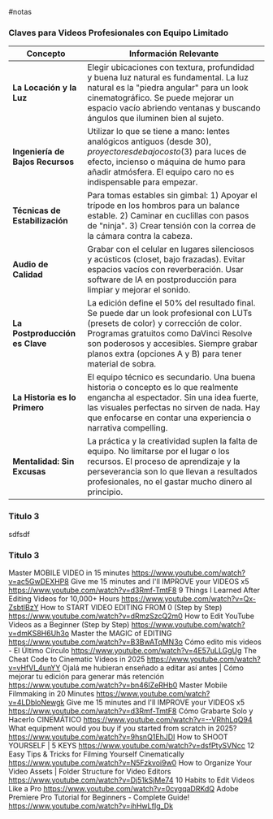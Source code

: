 #notas 
### Claves para Videos Profesionales con Equipo Limitado

| Concepto                         | Información Relevante                                                                                                                                                                                                                                                             |
| -------------------------------- | --------------------------------------------------------------------------------------------------------------------------------------------------------------------------------------------------------------------------------------------------------------------------------- |
| **La Locación y la Luz**         | Elegir ubicaciones con textura, profundidad y buena luz natural es fundamental. La luz natural es la "piedra angular" para un look cinematográfico. Se puede mejorar un espacio vacío abriendo ventanas y buscando ángulos que iluminen bien al sujeto.                           |
| **Ingeniería de Bajos Recursos** | Utilizar lo que se tiene a mano: lentes analógicos antiguos (desde $30), proyectores de bajo costo ($3) para luces de efecto, incienso o máquina de humo para añadir atmósfera. El equipo caro no es indispensable para empezar.                                                  |
| **Técnicas de Estabilización**   | Para tomas estables sin gimbal: 1) Apoyar el trípode en los hombros para un balance estable. 2) Caminar en cuclillas con pasos de "ninja". 3) Crear tensión con la correa de la cámara contra la cabeza.                                                                          |
| **Audio de Calidad**             | Grabar con el celular en lugares silenciosos y acústicos (closet, bajo frazadas). Evitar espacios vacíos con reverberación. Usar software de IA en postproducción para limpiar y mejorar el sonido.                                                                               |
| **La Postproducción es Clave**   | La edición define el 50% del resultado final. Se puede dar un look profesional con LUTs (presets de color) y corrección de color. Programas gratuitos como DaVinci Resolve son poderosos y accesibles. Siempre grabar planos extra (opciones A y B) para tener material de sobra. |
| **La Historia es lo Primero**    | El equipo técnico es secundario. Una buena historia o concepto es lo que realmente engancha al espectador. Sin una idea fuerte, las visuales perfectas no sirven de nada. Hay que enfocarse en contar una experiencia o narrativa compelling.                                     |
| **Mentalidad: Sin Excusas**      | La práctica y la creatividad suplen la falta de equipo. No limitarse por el lugar o los recursos. El proceso de aprendizaje y la perseverancia son lo que llevan a resultados profesionales, no el gastar mucho dinero al principio.                                              |
### Titulo 3
sdfsdf
### Titulo 3

Master MOBILE VIDEO in 15 minutes
https://www.youtube.com/watch?v=ac5GwDEXHP8
Give me 15 minutes and I'll IMPROVE your VIDEOS x5
https://www.youtube.com/watch?v=d3Rmf-TmtF8
9 Things I Learned After Editing Videos for 10,000+ Hours
https://www.youtube.com/watch?v=Qx-ZsbtlBzY
How to START VIDEO EDITING FROM 0 (Step by Step)
https://www.youtube.com/watch?v=dRmzSzcQ2m0
How to Edit YouTube Videos as a Beginner (Step by Step)
https://www.youtube.com/watch?v=dmKS8H6Uh3o
Master the MAGIC of EDITING
https://www.youtube.com/watch?v=B3BwATqMN3o
Cómo edito mis videos - El Último Círculo
https://www.youtube.com/watch?v=4E57uLLGgUg
The Cheat Code to Cinematic Videos in 2025
https://www.youtube.com/watch?v=vHfVI_4unYY
Ojalá me hubieran enseñado a editar así antes | Cómo mejorar tu edición para generar más retención
https://www.youtube.com/watch?v=bn46IZeRHb0
Master Mobile Filmmaking in 20 Minutes
https://www.youtube.com/watch?v=4LDbloNewgk
Give me 15 minutes and I'll IMPROVE your VIDEOS x5
https://www.youtube.com/watch?v=d3Rmf-TmtF8
Cómo Grabarte Solo y Hacerlo CINEMÁTICO
https://www.youtube.com/watch?v=--VRhhLqQ94
What equipment would you buy if you started from scratch in 2025?
https://www.youtube.com/watch?v=9hsnQ1EhJDI
How to SHOOT YOURSELF | 5 KEYS
https://www.youtube.com/watch?v=dsfPtySVNcc
12 Easy Tips & Tricks for Filming Yourself Cinematically
https://www.youtube.com/watch?v=N5Fzkvoi9w0
How to Organize Your Video Assets | Folder Structure for Video Editors
https://www.youtube.com/watch?v=Dj51kSjMe74
10 Habits to Edit Videos Like a Pro
https://www.youtube.com/watch?v=0cygqaDRKdQ
Adobe Premiere Pro Tutorial for Beginners - Complete Guide!
https://www.youtube.com/watch?v=ihHwLfIg_Dk











